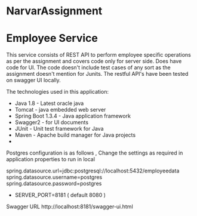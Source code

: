 # NarvarAssignment

# Employee Service
This service consists of REST API to perform employee specific operations as per the assignment and covers code only for server side. Does have code for UI. The code doesn't include test cases of any sort as the assignment doesn't mention for Junits. The restful API's have been tested on swagger UI locally.

The technologies used in this application:

* Java 1.8 - Latest oracle java 
* Tomcat - java embedded web server
* Spring Boot 1.3.4 - Java application framework
* Swagger2 - for UI documents
* JUnit - Unit test framework for Java
* Maven -  Apache build manager for Java projects
* 
Postgres configuration is as follows , Change the settings as required in application properties to run in local

spring.datasource.url=jdbc:postgresql://localhost:5432/employeedata
spring.datasource.username=postgres
spring.datasource.password=postgres
* SERVER_PORT=8181 ( default 8080 )

Swagger URL
http://localhost:8181/swagger-ui.html
